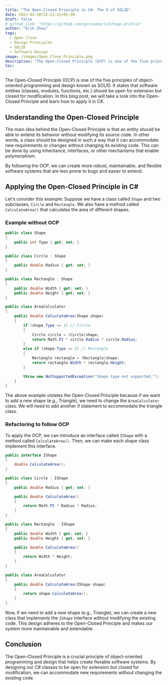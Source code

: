 ```yaml
---
title: "The Open-Closed Principle in C#: The O of SOLID"
date: 2023-03-26T22:23:21+05:30
draft: false
# github_link: "https://github.com/gurusabarish/hugo-profile"
author: "Erik Zhou"
tags:
  - Open Close
  - Design Principles
  - SOLID
  - Software Design
image: /images/Open_Close_Principle.png
description: "The Open-Closed Principle (OCP) is one of the five principles of object-oriented programming and design known as SOLID. It states that software entities (classes, modules, functions, etc.) should be open for extension but closed for modification. In this blog post, we will dive deep into the Open-Closed Principle and learn how to apply it in C#."
toc:
---
```


The Open-Closed Principle (OCP) is one of the five principles of object-oriented programming and design known as SOLID. It states that software entities (classes, modules, functions, etc.) should be open for extension but closed for modification. In this blog post, we will take a look into the Open-Closed Principle and learn how to apply it in C#.

## Understanding the Open-Closed Principle

The main idea behind the Open-Closed Principle is that an entity should be able to extend its behavior without modifying its source code. In other words, a class should be designed in such a way that it can accommodate new requirements or changes without changing its existing code. This can be done by using inheritance, interfaces, or other mechanisms that enable polymorphism.

By following the OCP, we can create more robust, maintainable, and flexible software systems that are less prone to bugs and easier to extend.

## Applying the Open-Closed Principle in C#

Let's consider this example: Suppose we have a class called `Shape` and two subclasses, `Circle` and `Rectangle`. We also have a method called `CalculateArea()` that calculates the area of different shapes.

### Example without OCP

```csharp
public class Shape
{
    public int Type { get; set; }
}

public class Circle : Shape
{
    public double Radius { get; set; }
}

public class Rectangle : Shape
{
    public double Width { get; set; }
    public double Height { get; set; }
}

public class AreaCalculator
{
    public double CalculateArea(Shape shape)
    {
        if (shape.Type == 1) // Circle
        {
            Circle circle = (Circle)shape;
            return Math.PI * circle.Radius * circle.Radius;
        }
        else if (shape.Type == 2) // Rectangle
        {
            Rectangle rectangle = (Rectangle)shape;
            return rectangle.Width * rectangle.Height;
        }

        throw new NotSupportedException("Shape type not supported.");
    }
}
```

The above example violates the Open-Closed Principle because if we want to add a new shape (e.g., Triangle), we need to change the `AreaCalculator` class. We will need to add another if statement to accommodate the triangle class.

### Refactoring to follow OCP

To apply the OCP, we can introduce an interface called `IShape` with a method called `CalculateArea()`. Then, we can make each shape class implement this interface.

```csharp
public interface IShape
{
    double CalculateArea();
}

public class Circle : IShape
{
    public double Radius { get; set; }

    public double CalculateArea()
    {
        return Math.PI * Radius * Radius;
    }
}

public class Rectangle : IShape
{
    public double Width { get; set; }
    public double Height { get; set; }

    public double CalculateArea()
    {
        return Width * Height;
    }
}

public class AreaCalculator
{
    public double CalculateArea(IShape shape)
    {
        return shape.CalculateArea();
    }
}
```
Now, if we need to add a new shape (e.g., Triangle), we can create a new class that implements the `IShape` interface without modifying the existing code. This design adheres to the Open-Closed Principle and makes our system more maintainable and extendable.

## Conclusion

The Open-Closed Principle is a crucial principle of object-oriented programming and design that helps create flexable software systems. By designing our C# classes to be open for extension but closed for modification, we can accommodate new requirements without changing the existing code.